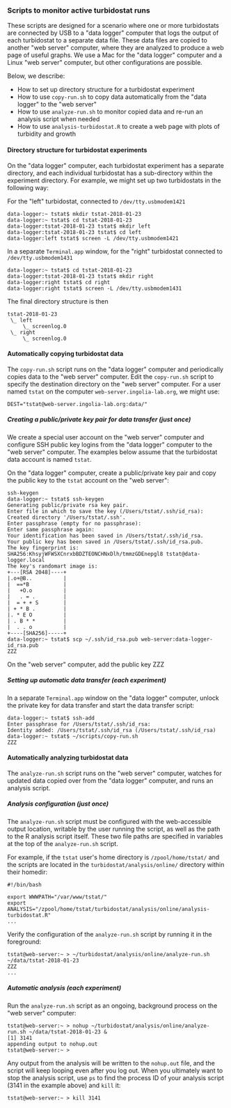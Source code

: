 ### Scripts to monitor active turbidostat runs

These scripts are designed for a scenario where one or more
turbidostats are connected by USB to a "data logger" computer that
logs the output of each turbidostat to a separate data file. These
data files are copied to another "web server" computer, where they are
analyzed to produce a web page of useful graphs. We use a Mac for the
"data logger" computer and a Linux "web server" computer, but other
configurations are possible.

Below, we describe:
* How to set up directory structure for a turbidostat experiment
* How to use `copy-run.sh` to copy data automatically from the "data logger" to the "web server"
* How to use `analyze-run.sh` to monitor copied data and re-run an analysis script when needed
* How to use `analysis-turbidostat.R` to create a web page with plots of turbidity and growth

#### Directory structure for turbidostat experiments

On the "data logger" computer, each turbidostat experiment has a
separate directory, and each individual turbidostat has a
sub-directory within the experiment directory. For example, we might
set up two turbidostats in the following way:

For the "left" turbidostat, connected to `/dev/tty.usbmodem1421`
```
data-logger:~ tstat$ mkdir tstat-2018-01-23
data-logger:~ tstat$ cd tstat-2018-01-23
data-logger:tstat-2018-01-23 tstat$ mkdir left
data-logger:tstat-2018-01-23 tstat$ cd left
data-logger:left tstat$ screen -L /dev/tty.usbmodem1421
```

In a separate `Terminal.app` window, for the "right" turbidostat
connected to `/dev/tty.usbmodem1431`
```
data-logger:~ tstat$ cd tstat-2018-01-23
data-logger:tstat-2018-01-23 tstat$ mkdir right
data-logger:right tstat$ cd right
data-logger:right tstat$ screen -L /dev/tty.usbmodem1431
```

The final directory structure is then
```
tstat-2018-01-23
 \_ left
     \_ screenlog.0
 \_ right
     \_ screenlog.0
```

#### Automatically copying turbidostat data

The `copy-run.sh` script runs on the "data logger" computer and
periodically copies data to the "web server" computer. Edit the
`copy-run.sh` script to specify the destination directory on the "web
server" computer. For a user named `tstat` on the computer
`web-server.ingolia-lab.org`, we might use:

```
DEST="tstat@web-server.ingolia-lab.org:data/"
```

##### Creating a public/private key pair for data transfer (just once)

We create a special user account on the "web server" computer and
configure SSH public key logins from the "data logger" computer to the
"web server" computer. The examples below assume that the turbidostat
data account is named `tstat`.

On the "data logger" computer, create a public/private key pair and
copy the public key to the `tstat` account on the "web server":

```
ssh-keygen
data-logger:~ tstat$ ssh-keygen
Generating public/private rsa key pair.
Enter file in which to save the key (/Users/tstat/.ssh/id_rsa): 
Created directory '/Users/tstat/.ssh'.
Enter passphrase (empty for no passphrase): 
Enter same passphrase again: 
Your identification has been saved in /Users/tstat/.ssh/id_rsa.
Your public key has been saved in /Users/tstat/.ssh/id_rsa.pub.
The key fingerprint is:
SHA256:KhsyjWFWSXCnrxbBDZTEONCHNxDlh/tmmzGDEnepgl8 tstat@data-logger.local
The key's randomart image is:
+---[RSA 2048]----+
|.o+@B..          |
|  ==*B           |
|   +O.o          |
|   . = .         |
|  = + + S        |
| + * B .         |
|. * E O          |
| . B * *         |
|  . . o          |
+----[SHA256]-----+
data-logger:~ tstat$ scp ~/.ssh/id_rsa.pub web-server:data-logger-id_rsa.pub
ZZZ
```

On the "web server" computer, add the public key 
ZZZ

##### Setting up automatic data transfer (each experiment)

In a separate `Terminal.app` window on the "data logger" computer,
unlock the private key for data transfer and start the data transfer
script:
```
data-logger:~ tstat$ ssh-add
Enter passphrase for /Users/tstat/.ssh/id_rsa: 
Identity added: /Users/tstat/.ssh/id_rsa (/Users/tstat/.ssh/id_rsa)
data-logger:~ tstat$ ~/scripts/copy-run.sh
ZZZ
```

#### Automatically analyzing turbidostat data

The `analyze-run.sh` script runs on the "web server" computer, watches
for updated data copied over from the "data logger" computer, and runs
an analysis script.

##### Analysis configuration (just once)

The `analyze-run.sh` script must be configured with the web-accessible
output location, writable by the user running the script, as well as
the path to the R analysis script itself. These two file paths are
specified in variables at the top of the `analyze-run.sh` script.

For example, if the `tstat` user's home directory is
`/zpool/home/tstat/` and the scripts are located in the
`turbidostat/analysis/online/` directory within their homedir:
```
#!/bin/bash

export WWWPATH="/var/www/tstat/"
export ANALYSIS="/zpool/home/tstat/turbidostat/analysis/online/analysis-turbidostat.R"
...
```

Verify the configuration of the `analyze-run.sh` script by running it
in the foreground:
```
tstat@web-server:~ > ~/turbidostat/analysis/online/analyze-run.sh ~/data/tstat-2018-01-23
ZZZ
...
```

##### Automatic analysis (each experiment)

Run the `analyze-run.sh` script as an ongoing, background process on
the "web server" computer:
```
tstat@web-server:~ > nohup ~/turbidostat/analysis/online/analyze-run.sh ~/data/tstat-2018-01-23 &
[1] 3141
appending output to nohup.out
tstat@web-server:~ > 
```

Any output from the analysis will be written to the `nohup.out` file,
and the script will keep looping even after you log out. When you
ultimately want to stop the analysis script, use `ps` to find the
process ID of your analysis script (3141 in the example above) and
`kill` it:
```
tstat@web-server:~ > kill 3141
```

